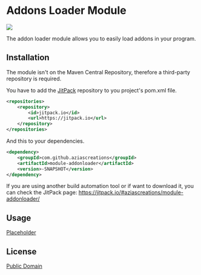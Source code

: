 # Addons Loader Module

[![](https://jitpack.io/v/aziascreations/module-addonloader.svg)](https://jitpack.io/#aziascreations/module-addonloader)

The addon loader module allows you to easily load addons in your program.

## Installation
The module isn't on the Maven Central Repository, therefore a third-party repository is required.

You have to add the [JitPack](https://jitpack.io/) repository to you project's pom.xml file.
```xml
<repositories>
	<repository>
		<id>jitpack.io</id>
		<url>https://jitpack.io</url>
	</repository>
</repositories>
```

And this to your dependencies.
```xml
<dependency>
	<groupId>com.github.aziascreations</groupId>
	<artifactId>module-addonloader</artifactId>
	<version>-SNAPSHOT</version>
</dependency>
```

If you are using another build automation tool or if want to download it, you can check the JitPack page: https://jitpack.io/#aziascreations/module-addonloader/

## Usage
[Placeholder](usage.md)

## License
[Public Domain](LICENSE)